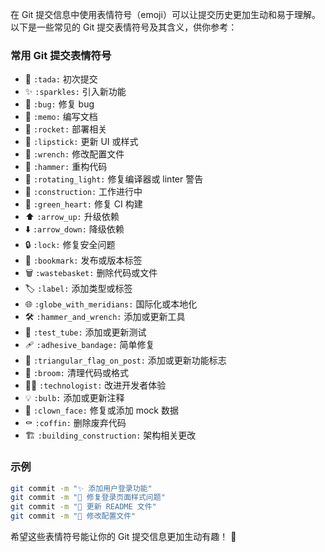 
在 Git 提交信息中使用表情符号（emoji）可以让提交历史更加生动和易于理解。以下是一些常见的 Git 提交表情符号及其含义，供你参考：

### 常用 Git 提交表情符号

- 🎉 `:tada:` 初次提交
- ✨ `:sparkles:` 引入新功能
- 🐛 `:bug:` 修复 bug
- 📝 `:memo:` 编写文档
- 🚀 `:rocket:` 部署相关
- 💄 `:lipstick:` 更新 UI 或样式
- 🔧 `:wrench:` 修改配置文件
- 🔨 `:hammer:` 重构代码
- 🚨 `:rotating_light:` 修复编译器或 linter 警告
- 🚧 `:construction:` 工作进行中
- 💚 `:green_heart:` 修复 CI 构建
- ⬆️ `:arrow_up:` 升级依赖
- ⬇️ `:arrow_down:` 降级依赖
- 🔒 `:lock:` 修复安全问题
- 🔖 `:bookmark:` 发布或版本标签
- 🗑️ `:wastebasket:` 删除代码或文件
- 🏷️ `:label:` 添加类型或标签
- 🌐 `:globe_with_meridians:` 国际化或本地化
- 🛠️ `:hammer_and_wrench:` 添加或更新工具
- 🧪 `:test_tube:` 添加或更新测试
- 🩹 `:adhesive_bandage:` 简单修复
- 🚩 `:triangular_flag_on_post:` 添加或更新功能标志
- 🧹 `:broom:` 清理代码或格式
- 🧑‍💻 `:technologist:` 改进开发者体验
- 💡 `:bulb:` 添加或更新注释
- 🤡 `:clown_face:` 修复或添加 mock 数据
- ⚰️ `:coffin:` 删除废弃代码
- 🏗️ `:building_construction:` 架构相关更改

### 示例

```bash
git commit -m "✨ 添加用户登录功能"
git commit -m "🐛 修复登录页面样式问题"
git commit -m "📝 更新 README 文件"
git commit -m "🔧 修改配置文件"
```

希望这些表情符号能让你的 Git 提交信息更加生动有趣！ 🚀
